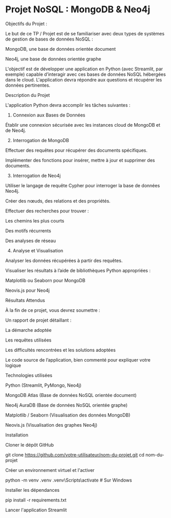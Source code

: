 # Projet NoSQL : MongoDB & Neo4j

Objectifs du Projet :

Le but de ce TP / Projet est de se familiariser avec deux types de systèmes de gestion de bases de données NoSQL :

MongoDB, une base de données orientée document

Neo4j, une base de données orientée graphe

L'objectif est de développer une application en Python (avec Streamlit, par exemple) capable d’interagir avec ces bases de données NoSQL hébergées dans le cloud. L'application devra répondre aux questions et récupérer les données pertinentes.

Description du Projet

L'application Python devra accomplir les tâches suivantes :

1. Connexion aux Bases de Données

Établir une connexion sécurisée avec les instances cloud de MongoDB et de Neo4j.

2. Interrogation de MongoDB

Effectuer des requêtes pour récupérer des documents spécifiques.

Implémenter des fonctions pour insérer, mettre à jour et supprimer des documents.

3. Interrogation de Neo4j

Utiliser le langage de requête Cypher pour interroger la base de données Neo4j.

Créer des nœuds, des relations et des propriétés.

Effectuer des recherches pour trouver :

Les chemins les plus courts

Des motifs récurrents

Des analyses de réseau

4. Analyse et Visualisation

Analyser les données récupérées à partir des requêtes.

Visualiser les résultats à l’aide de bibliothèques Python appropriées :

Matplotlib ou Seaborn pour MongoDB

Neovis.js pour Neo4j

Résultats Attendus

À la fin de ce projet, vous devrez soumettre :

Un rapport de projet détaillant :

La démarche adoptée

Les requêtes utilisées

Les difficultés rencontrées et les solutions adoptées

Le code source de l’application, bien commenté pour expliquer votre logique

Technologies utilisées

Python (Streamlit, PyMongo, Neo4j)

MongoDB Atlas (Base de données NoSQL orientée document)

Neo4j AuraDB (Base de données NoSQL orientée graphe)

Matplotlib / Seaborn (Visualisation des données MongoDB)

Neovis.js (Visualisation des graphes Neo4j)

Installation

Cloner le dépôt GitHub

git clone https://github.com/votre-utilisateur/nom-du-projet.git
cd nom-du-projet

Créer un environnement virtuel et l'activer

python -m venv .venv
.venv\Scripts\activate     # Sur Windows

Installer les dépendances

pip install -r requirements.txt

Lancer l'application Streamlit
